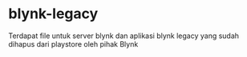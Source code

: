 # blynk-legacy
Terdapat file untuk server blynk dan aplikasi blynk legacy yang sudah dihapus dari playstore oleh pihak Blynk
